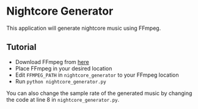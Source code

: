 # Nightcore Generator
This application will generate nightcore music using FFmpeg.

## Tutorial
- Download FFmpeg from [here](https://ffmpeg.org/download.html)
- Place FFmpeg in your desired location
- Edit `FFMPEG_PATH` in `nightcore_generator` to your FFmpeg location
- Run `python nightcore_generator.py`

You can also change the sample rate of the generated music by changing the code at line 8 in `nightcore_generator.py`.